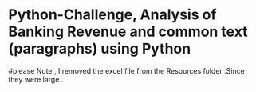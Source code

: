 # Python-Challenge, Analysis of Banking Revenue and common text (paragraphs) using Python

#please Note , I removed the excel file from the Resources folder .Since they were large .
